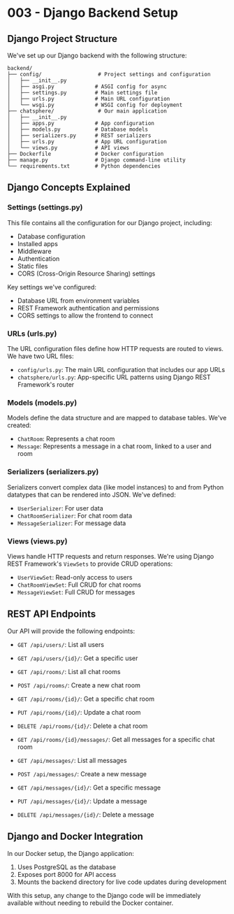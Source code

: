 # 003 - Django Backend Setup

## Django Project Structure

We've set up our Django backend with the following structure:

```
backend/
├── config/                  # Project settings and configuration
│   ├── __init__.py
│   ├── asgi.py             # ASGI config for async
│   ├── settings.py         # Main settings file
│   ├── urls.py             # Main URL configuration
│   └── wsgi.py             # WSGI config for deployment
├── chatsphere/              # Our main application
│   ├── __init__.py
│   ├── apps.py             # App configuration
│   ├── models.py           # Database models
│   ├── serializers.py      # REST serializers
│   ├── urls.py             # App URL configuration
│   └── views.py            # API views
├── Dockerfile              # Docker configuration
├── manage.py               # Django command-line utility
└── requirements.txt        # Python dependencies
```

## Django Concepts Explained

### Settings (settings.py)

This file contains all the configuration for our Django project, including:
- Database configuration
- Installed apps
- Middleware
- Authentication
- Static files
- CORS (Cross-Origin Resource Sharing) settings

Key settings we've configured:
- Database URL from environment variables
- REST Framework authentication and permissions
- CORS settings to allow the frontend to connect

### URLs (urls.py)

The URL configuration files define how HTTP requests are routed to views. We have two URL files:
- `config/urls.py`: The main URL configuration that includes our app URLs
- `chatsphere/urls.py`: App-specific URL patterns using Django REST Framework's router

### Models (models.py)

Models define the data structure and are mapped to database tables. We've created:
- `ChatRoom`: Represents a chat room
- `Message`: Represents a message in a chat room, linked to a user and room

### Serializers (serializers.py)

Serializers convert complex data (like model instances) to and from Python datatypes that can be rendered into JSON. We've defined:
- `UserSerializer`: For user data
- `ChatRoomSerializer`: For chat room data
- `MessageSerializer`: For message data

### Views (views.py)

Views handle HTTP requests and return responses. We're using Django REST Framework's `ViewSets` to provide CRUD operations:
- `UserViewSet`: Read-only access to users
- `ChatRoomViewSet`: Full CRUD for chat rooms
- `MessageViewSet`: Full CRUD for messages

## REST API Endpoints

Our API will provide the following endpoints:

- `GET /api/users/`: List all users
- `GET /api/users/{id}/`: Get a specific user

- `GET /api/rooms/`: List all chat rooms
- `POST /api/rooms/`: Create a new chat room
- `GET /api/rooms/{id}/`: Get a specific chat room
- `PUT /api/rooms/{id}/`: Update a chat room
- `DELETE /api/rooms/{id}/`: Delete a chat room
- `GET /api/rooms/{id}/messages/`: Get all messages for a specific chat room

- `GET /api/messages/`: List all messages
- `POST /api/messages/`: Create a new message
- `GET /api/messages/{id}/`: Get a specific message
- `PUT /api/messages/{id}/`: Update a message
- `DELETE /api/messages/{id}/`: Delete a message

## Django and Docker Integration

In our Docker setup, the Django application:
1. Uses PostgreSQL as the database
2. Exposes port 8000 for API access
3. Mounts the backend directory for live code updates during development

With this setup, any change to the Django code will be immediately available without needing to rebuild the Docker container. 